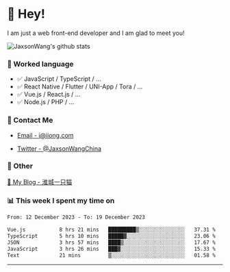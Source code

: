 # 👋 Hey!

I am just a web front-end developer and I am glad to meet you!

![JaxsonWang's github stats](https://github-readme-stats.vercel.app/api?username=JaxsonWang&&show_icons=true&&title_color=1abc9c&&icon_color=1abc9c)


### 📝 Worked language

- ✅ JavaScript / TypeScript / ...
- ✅ React Native / Flutter / UNI-App / Tora / ...
- ✅ Vue.js / React.js / ...
- ✅ Node.js / PHP / ...

### 📮 Contact Me

- [Email - i@iiong.com](mailto:i@iiong.com)

- [Twitter - @JaxsonWangChina](https://twitter.com/JaxsonWangChina)

### 🤪 Other

[📌 My Blog - 淮城一只猫](https://iiong.com)

### 📊 This week I spent my time on

<!--START_SECTION:waka-->

```txt
From: 12 December 2023 - To: 19 December 2023

Vue.js           8 hrs 21 mins   █████████▒░░░░░░░░░░░░░░░   37.31 %
TypeScript       5 hrs 10 mins   █████▓░░░░░░░░░░░░░░░░░░░   23.06 %
JSON             3 hrs 57 mins   ████▒░░░░░░░░░░░░░░░░░░░░   17.67 %
JavaScript       3 hrs 26 mins   ███▓░░░░░░░░░░░░░░░░░░░░░   15.33 %
Text             21 mins         ▒░░░░░░░░░░░░░░░░░░░░░░░░   01.58 %
```

<!--END_SECTION:waka-->

---
